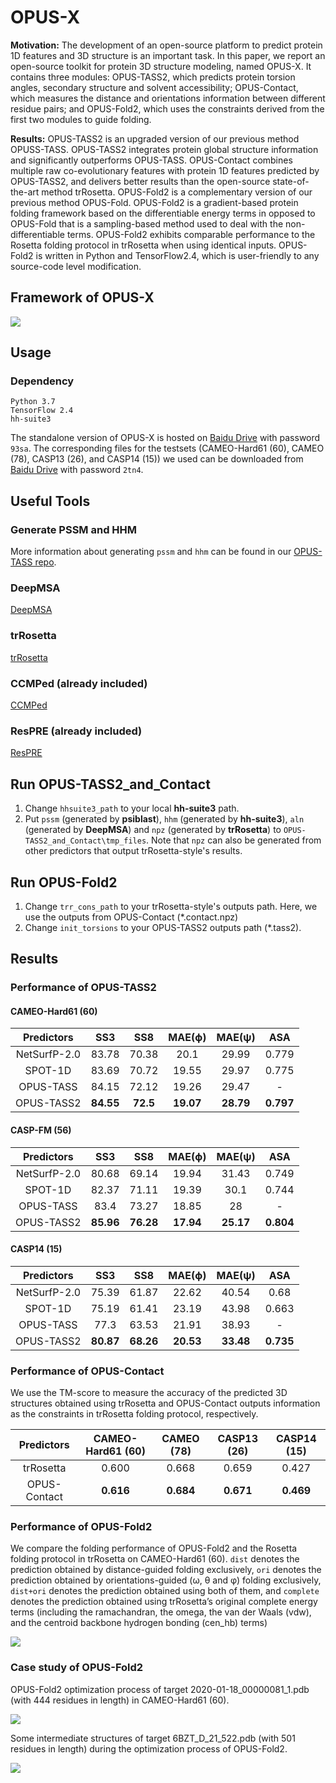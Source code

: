 # OPUS-X

**Motivation:** The development of an open-source platform to predict protein 1D features and 3D structure is an important task. In this paper, we report an open-source toolkit for protein 3D structure modeling, named OPUS-X. It contains three modules: OPUS-TASS2, which predicts protein torsion angles, secondary structure and solvent accessibility; OPUS-Contact, which measures the distance and orientations information between different residue pairs; and OPUS-Fold2, which uses the constraints derived from the first two modules to guide folding.

**Results:** OPUS-TASS2 is an upgraded version of our previous method OPUSS-TASS. OPUS-TASS2 integrates protein global structure information and significantly outperforms OPUS-TASS. OPUS-Contact combines multiple raw co-evolutionary features with protein 1D features predicted by OPUS-TASS2, and delivers better results than the open-source state-of-the-art method trRosetta. OPUS-Fold2 is a complementary version of our previous method OPUS-Fold. OPUS-Fold2 is a gradient-based protein folding framework based on the differentiable energy terms in opposed to OPUS-Fold that is a sampling-based method used to deal with the non-differentiable terms. OPUS-Fold2 exhibits comparable performance to the Rosetta folding protocol in trRosetta when using identical inputs. OPUS-Fold2 is written in Python and TensorFlow2.4, which is user-friendly to any source-code level modification. 

## Framework of OPUS-X

<img src="./images/figure1.png"/>

## Usage

### Dependency

```
Python 3.7
TensorFlow 2.4
hh-suite3
```

The standalone version of OPUS-X is hosted on [Baidu Drive](https://pan.baidu.com/s/1ySqn_tKTQidS5AzUJEFt6Q) with password `93sa`. The corresponding files for the testsets (CAMEO-Hard61 (60), CAMEO (78), CASP13 (26), and CASP14 (15)) we used can be downloaded from [Baidu Drive](https://pan.baidu.com/s/1SacrMCpclsAiKdoPuJx0ng) with password `2tn4`.

## Useful Tools

### Generate PSSM and HHM

More information about generating `pssm` and `hhm` can be found in our [OPUS-TASS repo](https://github.com/thuxugang/opus_tass).

### DeepMSA

[DeepMSA](https://zhanglab.ccmb.med.umich.edu/DeepMSA/)

### trRosetta

[trRosetta](https://yanglab.nankai.edu.cn/trRosetta/)

### CCMPed (already included)

[CCMPed](https://github.com/soedinglab/CCMpred)

### ResPRE (already included)

[ResPRE](https://github.com/leeyang/ResPRE)

## Run OPUS-TASS2_and_Contact

1. Change `hhsuite3_path` to your local **hh-suite3** path.
2. Put `pssm` (generated by **psiblast**), `hhm` (generated by **hh-suite3**), `aln` (generated by **DeepMSA**) and `npz` (generated by **trRosetta**) to `OPUS-TASS2_and_Contact\tmp_files`. Note that `npz` can also be generated from other predictors that output trRosetta-style's results.

## Run OPUS-Fold2

1. Change `trr_cons_path` to your trRosetta-style's outputs path. Here, we use the outputs from OPUS-Contact (\*.contact.npz)
2. Change `init_torsions` to your OPUS-TASS2 outputs path (\*.tass2).

## Results

### Performance of OPUS-TASS2

#### CAMEO-Hard61 (60)

|Predictors|SS3|SS8|MAE(ϕ)|MAE(ψ)|ASA|
|:----:|:----:|:----:|:----:|:----:|:----:|
|NetSurfP-2.0|	83.78|	70.38	|20.1|	29.99|	0.779|
|SPOT-1D|	83.69	|70.72|	19.55|	29.97|	0.775|
|OPUS-TASS|	84.15|	72.12	|19.26|	29.47	|-|
|OPUS-TASS2	|**84.55**	|**72.5**	|**19.07**	|**28.79**|	**0.797**|

#### CASP-FM (56)

|Predictors|SS3|SS8|MAE(ϕ)|MAE(ψ)|ASA|
|:----:|:----:|:----:|:----:|:----:|:----:|
|NetSurfP-2.0|	80.68|	69.14	|19.94|	31.43|	0.749|
|SPOT-1D	|82.37|	71.11	|19.39|	30.1	|0.744|
|OPUS-TASS|	83.4|73.27|	18.85	|28|	-|
|OPUS-TASS2	|**85.96**|	**76.28**|**17.94**|**25.17**|	**0.804**|

#### CASP14 (15)

|Predictors|SS3|SS8|MAE(ϕ)|MAE(ψ)|ASA|
|:----:|:----:|:----:|:----:|:----:|:----:|
|NetSurfP-2.0|75.39|	61.87|	22.62	|40.54|	0.68|
|SPOT-1D|	75.19	|61.41|	23.19|	43.98	|0.663|
|OPUS-TASS|	77.3	|63.53	|21.91	|38.93|	-|
|OPUS-TASS2|	**80.87**	| **68.26**	| **20.53**	|**33.48**|	**0.735**|

### Performance of OPUS-Contact

We use the TM-score to measure the accuracy of the predicted 3D structures obtained using trRosetta and OPUS-Contact outputs information as the constraints in trRosetta folding protocol, respectively.

|Predictors|CAMEO-Hard61 (60)|CAMEO (78)|CASP13 (26)|CASP14 (15)|
|:----:|:----:|:----:|:----:|:----:|
|trRosetta| 	0.600  |	0.668  |	0.659 |	0.427 |
|OPUS-Contact|	**0.616** 	|**0.684**  |	**0.671** |	**0.469**  |

### Performance of OPUS-Fold2

We compare the folding performance of OPUS-Fold2 and the Rosetta folding protocol in trRosetta on CAMEO-Hard61 (60). `dist` denotes the prediction obtained by distance-guided folding exclusively, `ori` denotes the prediction obtained by orientations-guided (ω, θ and φ) folding exclusively, `dist+ori` denotes the prediction obtained using both of them, and `complete` denotes the prediction obtained using trRosetta’s original complete energy terms (including the ramachandran, the omega, the van der Waals (vdw), and the centroid backbone hydrogen bonding (cen_hb) terms)

<img src="./images/figure2.png"/>

### Case study of OPUS-Fold2

OPUS-Fold2 optimization process of target 2020-01-18_00000081_1.pdb (with 444 residues in length) in CAMEO-Hard61 (60).

<img src="./images/figure3.png"/>

Some intermediate structures of target 6BZT_D_21_522.pdb (with 501 residues in length) during the optimization process of OPUS-Fold2.

<img src="./images/figure4.png"/>

